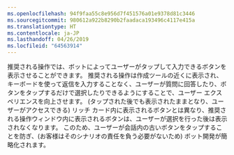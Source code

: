 ```yaml
---
ms.openlocfilehash: 94f9faa55c8e956d7f451576a01e9378d81c3446
ms.sourcegitcommit: 980612a922b8290b2faadaca193496c4117e415a
ms.translationtype: HT
ms.contentlocale: ja-JP
ms.lasthandoff: 04/26/2019
ms.locfileid: "64563914"
---
```

推奨される操作では、ボットによってユーザーがタップして入力できるボタンを表示させることができます。 推奨される操作は作成ツールの近くに表示され、キーボードを使って返信を入力することなく、ユーザーが質問に回答したり、ボタンをタップするだけで選択したりできるようにすることで、ユーザー エクスペリエンスを向上させます。 (タップされた後でも表示されたままとなり、ユーザーがアクセスできる) リッチ カード内に表示されるボタンとは異なり、推奨される操作ウィンドウ内に表示されるボタンは、ユーザーが選択を行った後は表示されなくなります。 このため、ユーザーが会話内の古いボタンをタップすることを防ぎ、(お客様はそのシナリオの責任を負う必要がないため) ボット開発が簡略化されます。